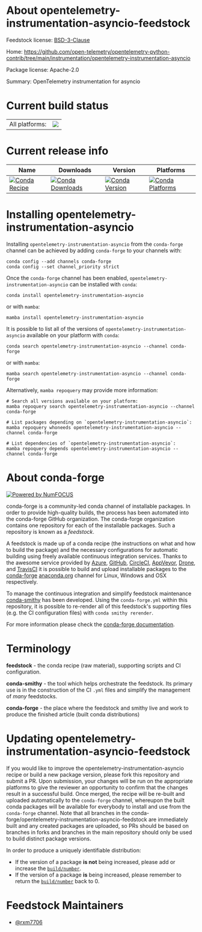 About opentelemetry-instrumentation-asyncio-feedstock
=====================================================

Feedstock license: [BSD-3-Clause](https://github.com/conda-forge/opentelemetry-instrumentation-asyncio-feedstock/blob/main/LICENSE.txt)

Home: https://github.com/open-telemetry/opentelemetry-python-contrib/tree/main/instrumentation/opentelemetry-instrumentation-asyncio

Package license: Apache-2.0

Summary: OpenTelemetry instrumentation for asyncio

Current build status
====================


<table><tr><td>All platforms:</td>
    <td>
      <a href="https://dev.azure.com/conda-forge/feedstock-builds/_build/latest?definitionId=26303&branchName=main">
        <img src="https://dev.azure.com/conda-forge/feedstock-builds/_apis/build/status/opentelemetry-instrumentation-asyncio-feedstock?branchName=main">
      </a>
    </td>
  </tr>
</table>

Current release info
====================

| Name | Downloads | Version | Platforms |
| --- | --- | --- | --- |
| [![Conda Recipe](https://img.shields.io/badge/recipe-opentelemetry--instrumentation--asyncio-green.svg)](https://anaconda.org/conda-forge/opentelemetry-instrumentation-asyncio) | [![Conda Downloads](https://img.shields.io/conda/dn/conda-forge/opentelemetry-instrumentation-asyncio.svg)](https://anaconda.org/conda-forge/opentelemetry-instrumentation-asyncio) | [![Conda Version](https://img.shields.io/conda/vn/conda-forge/opentelemetry-instrumentation-asyncio.svg)](https://anaconda.org/conda-forge/opentelemetry-instrumentation-asyncio) | [![Conda Platforms](https://img.shields.io/conda/pn/conda-forge/opentelemetry-instrumentation-asyncio.svg)](https://anaconda.org/conda-forge/opentelemetry-instrumentation-asyncio) |

Installing opentelemetry-instrumentation-asyncio
================================================

Installing `opentelemetry-instrumentation-asyncio` from the `conda-forge` channel can be achieved by adding `conda-forge` to your channels with:

```
conda config --add channels conda-forge
conda config --set channel_priority strict
```

Once the `conda-forge` channel has been enabled, `opentelemetry-instrumentation-asyncio` can be installed with `conda`:

```
conda install opentelemetry-instrumentation-asyncio
```

or with `mamba`:

```
mamba install opentelemetry-instrumentation-asyncio
```

It is possible to list all of the versions of `opentelemetry-instrumentation-asyncio` available on your platform with `conda`:

```
conda search opentelemetry-instrumentation-asyncio --channel conda-forge
```

or with `mamba`:

```
mamba search opentelemetry-instrumentation-asyncio --channel conda-forge
```

Alternatively, `mamba repoquery` may provide more information:

```
# Search all versions available on your platform:
mamba repoquery search opentelemetry-instrumentation-asyncio --channel conda-forge

# List packages depending on `opentelemetry-instrumentation-asyncio`:
mamba repoquery whoneeds opentelemetry-instrumentation-asyncio --channel conda-forge

# List dependencies of `opentelemetry-instrumentation-asyncio`:
mamba repoquery depends opentelemetry-instrumentation-asyncio --channel conda-forge
```


About conda-forge
=================

[![Powered by
NumFOCUS](https://img.shields.io/badge/powered%20by-NumFOCUS-orange.svg?style=flat&colorA=E1523D&colorB=007D8A)](https://numfocus.org)

conda-forge is a community-led conda channel of installable packages.
In order to provide high-quality builds, the process has been automated into the
conda-forge GitHub organization. The conda-forge organization contains one repository
for each of the installable packages. Such a repository is known as a *feedstock*.

A feedstock is made up of a conda recipe (the instructions on what and how to build
the package) and the necessary configurations for automatic building using freely
available continuous integration services. Thanks to the awesome service provided by
[Azure](https://azure.microsoft.com/en-us/services/devops/), [GitHub](https://github.com/),
[CircleCI](https://circleci.com/), [AppVeyor](https://www.appveyor.com/),
[Drone](https://cloud.drone.io/welcome), and [TravisCI](https://travis-ci.com/)
it is possible to build and upload installable packages to the
[conda-forge](https://anaconda.org/conda-forge) [anaconda.org](https://anaconda.org/)
channel for Linux, Windows and OSX respectively.

To manage the continuous integration and simplify feedstock maintenance
[conda-smithy](https://github.com/conda-forge/conda-smithy) has been developed.
Using the ``conda-forge.yml`` within this repository, it is possible to re-render all of
this feedstock's supporting files (e.g. the CI configuration files) with ``conda smithy rerender``.

For more information please check the [conda-forge documentation](https://conda-forge.org/docs/).

Terminology
===========

**feedstock** - the conda recipe (raw material), supporting scripts and CI configuration.

**conda-smithy** - the tool which helps orchestrate the feedstock.
                   Its primary use is in the construction of the CI ``.yml`` files
                   and simplify the management of *many* feedstocks.

**conda-forge** - the place where the feedstock and smithy live and work to
                  produce the finished article (built conda distributions)


Updating opentelemetry-instrumentation-asyncio-feedstock
========================================================

If you would like to improve the opentelemetry-instrumentation-asyncio recipe or build a new
package version, please fork this repository and submit a PR. Upon submission,
your changes will be run on the appropriate platforms to give the reviewer an
opportunity to confirm that the changes result in a successful build. Once
merged, the recipe will be re-built and uploaded automatically to the
`conda-forge` channel, whereupon the built conda packages will be available for
everybody to install and use from the `conda-forge` channel.
Note that all branches in the conda-forge/opentelemetry-instrumentation-asyncio-feedstock are
immediately built and any created packages are uploaded, so PRs should be based
on branches in forks and branches in the main repository should only be used to
build distinct package versions.

In order to produce a uniquely identifiable distribution:
 * If the version of a package **is not** being increased, please add or increase
   the [``build/number``](https://docs.conda.io/projects/conda-build/en/latest/resources/define-metadata.html#build-number-and-string).
 * If the version of a package **is** being increased, please remember to return
   the [``build/number``](https://docs.conda.io/projects/conda-build/en/latest/resources/define-metadata.html#build-number-and-string)
   back to 0.

Feedstock Maintainers
=====================

* [@rxm7706](https://github.com/rxm7706/)

